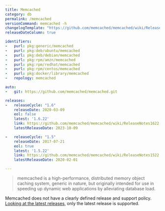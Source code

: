 ```yaml
---
title: Memcached
category: db
permalink: /memcached
versionCommand: memcached -h
changelogTemplate: "https://github.com/memcached/memcached/wiki/ReleaseNotes{{'__LATEST__'|replace:'.',''}}"
releaseDateColumn: true

identifiers:
-   purl: pkg:generic/memcached
-   purl: pkg:deb/ubuntu/memcached
-   purl: pkg:deb/debian/memcached
-   purl: pkg:rpm/amzn/memcached
-   purl: pkg:rpm/redhat/memcached
-   purl: pkg:rpm/centos/memcached
-   purl: pkg:docker/library/memcached
-   repology: memcached

auto:
-   git: https://github.com/memcached/memcached.git

releases:
-   releaseCycle: "1.6"
    releaseDate: 2020-03-09
    eol: false
    latest: '1.6.22'
    link: https://github.com/memcached/memcached/wiki/ReleaseNotes1622
    latestReleaseDate: 2023-10-09

-   releaseCycle: "1.5"
    releaseDate: 2017-07-21
    eol: true
    latest: '1.5.22'
    link: https://github.com/memcached/memcached/wiki/ReleaseNotes1522
    latestReleaseDate: 2020-02-01

---
```


> memcached is a high-performance, distributed memory object caching system,
> generic in nature, but originally intended for use in speeding up dynamic web
> applications by alleviating database load.

Memcached does not have a clearly defined release and support policy.
[Looking at the latest releases](https://github.com/memcached/memcached/wiki/ReleaseNotes),
only the latest release is supported.
